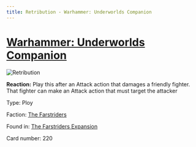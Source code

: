 ```yaml
---
title: Retribution - Warhammer: Underworlds Companion
---
```


# [Warhammer: Underworlds Companion](https://guidokessels.github.io/wh-underworlds)

  

![Retribution](https://warhammerunderworlds.com/wp-content/uploads/sites/6/2018/03/220_ENG.png)

<b>Reaction:</b> Play this after an Attack action that damages a friendly fighter. That fighter can make an Attack action that must target the attacker

Type: Ploy

Faction: [The Farstriders](https://guidokessels.github.io/wh-underworlds/factions/the-farstriders)

Found in: [The Farstriders Expansion](https://guidokessels.github.io/wh-underworlds/locations/the-farstriders-expansion)

Card number: 220

